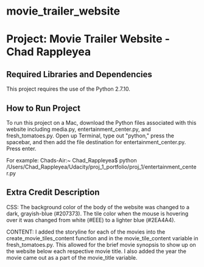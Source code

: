 # movie_trailer_website
Project: Movie Trailer Website  - Chad Rappleyea
================================

Required Libraries and Dependencies
-----------------------------------
This project requires the use of the Python 2.7.10.


How to Run Project
------------------
To run this project on a Mac, download the Python files associated with this website including media.py, entertainment_center.py, and fresh_tomatoes.py. Open up Terminal, type out "python," press the spacebar, and then add the file destination for entertainment_center.py. Press enter. 

For example:
Chads-Air:~ Chad_Rappleyea$ python /Users/Chad_Rappleyea/Udacity/proj_1_portfolio/proj_1/entertainment_center.py

Extra Credit Description
------------------------
CSS:
The background color of the body of the website was changed to a dark, grayish-blue (#207373). The tile color when the mouse is hovering over it was changed from white (#EEE) to a lighter blue (#2EA4A4).

CONTENT:
I added the storyline for each of the movies into the create_movie_tiles_content function and in the movie_tile_content variable in fresh_tomatoes.py. This allowed for the brief movie synopsis to show up on the website below each respective movie title. I also added the year the movie came out as a part of the movie_title variable.

